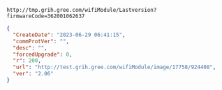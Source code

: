 `http://tmp.grih.gree.com/wifiModule/Lastversion?firmwareCode=362001062637`

```json
{
  "CreateDate": "2023-06-29 06:41:15",
  "commProtVer": "",
  "desc": "",
  "forcedUpgrade": 0,
  "r": 200,
  "url": "http://test.grih.gree.com/wifiModule/image/17758/924408",
  "ver": "2.06"
}
```